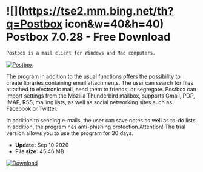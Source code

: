 # ![](https://tse2.mm.bing.net/th?q=Postbox icon&w=40&h=40) Postbox 7.0.28 - Free Download

```sh
Postbox is a mail client for Windows and Mac computers.
```
[![Postbox](https://gallery.dpcdn.pl/imgc/Tools/1011/g_-_420x350_1.5_-_x20100617142852.png)](https://softexe.net/win/internet/e-mail/postbox:hcRc.html)

The program in addition to the usual functions offers the possibility to create libraries containing email attachments. The user can search for files attached to electronic mail, send them to friends, or segregate. Postbox can import settings from the Mozilla Thunderbird mailbox, supports Gmail, POP, IMAP, RSS, mailing lists, as well as social networking sites such as Facebook or Twitter.
 
 In addition to sending e-mails, the user can save notes as well as to-do lists. In addition, the program has anti-phishing protection.Attention!
 The trial version allows you to use the program for 30 days.


- **Update:** Sep 10 2020
- **File size:** 45.46 MB

[![Download](https://cdn.softexe.net/static/img/download.png)](https://softexe.net/win/internet/e-mail/postbox:hcRc.html)

